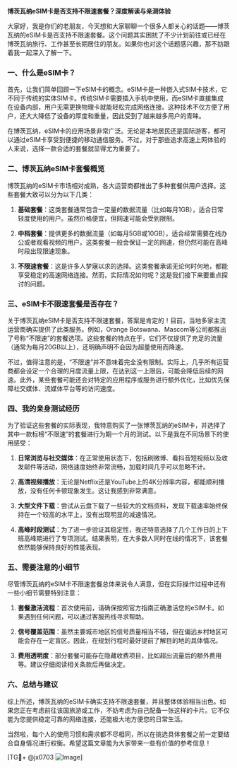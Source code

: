 **博茨瓦纳eSIM卡是否支持不限速套餐？深度解读与亲测体验**

大家好，我是你们的老朋友，今天想和大家聊聊一个很多人都关心的话题——博茨瓦纳的eSIM卡是否支持不限速套餐。这个问题其实困扰了不少计划前往或已经在博茨瓦纳旅行、工作甚至长期居住的朋友。如果你也对这个话题感兴趣，那不妨跟着我一起深入了解一下。

### 一、什么是eSIM卡？

首先，让我们简单回顾一下eSIM卡的概念。eSIM卡是一种嵌入式SIM卡技术，它不同于传统的实体SIM卡。传统SIM卡需要插入手机中使用，而eSIM卡直接集成在设备内部，用户无需更换物理卡就能轻松完成网络连接。这种技术不仅方便了用户，还大大降低了设备的厚度和重量，因此受到了越来越多用户的青睐。

在博茨瓦纳，eSIM卡的应用场景非常广泛。无论是本地居民还是国际游客，都可以通过eSIM卡享受到便捷的移动通信服务。不过，对于那些追求高速上网体验的人来说，选择一款合适的套餐就显得尤为重要了。

### 二、博茨瓦纳eSIM卡套餐概览

博茨瓦纳的eSIM卡市场相对成熟，各大运营商都推出了多种套餐供用户选择。这些套餐大致可以分为以下几类：

1. **基础套餐**：这类套餐通常包含一定量的数据流量（比如每月1GB），适合日常轻度使用的用户。虽然价格便宜，但网速可能会受到限制。
   
2. **中档套餐**：提供更多的数据流量（如每月5GB或10GB），适合经常需要在线办公或者观看视频的用户。这类套餐一般会保证一定的网速，但仍然可能在高峰时段出现限速现象。

3. **不限速套餐**：这是许多人梦寐以求的选择。这类套餐承诺无论何时何地，都能享受稳定的高速网络连接。然而，实际情况如何呢？这是我们接下来要重点探讨的问题。

### 三、eSIM卡不限速套餐是否存在？

关于博茨瓦纳eSIM卡是否支持不限速套餐，答案是肯定的！目前，当地多家主流运营商确实提供了此类服务。例如，Orange Botswana、Mascom等公司都推出了号称“不限速”的套餐选项。这些套餐的特点在于，它们不仅提供了充足的流量（通常为每月20GB以上），还明确声明不会因为超量使用而降速。

不过，值得注意的是，“不限速”并不意味着完全没有限制。实际上，几乎所有运营商都会设定一个合理的月度流量上限，在达到这一上限后，可能会降低后续的网速。此外，某些套餐可能还会对特定的应用程序或服务进行额外优化，比如优先保障社交媒体、流媒体平台等的访问速度。

### 四、我的亲身测试经历

为了验证这些套餐的实际表现，我特意购买了一张博茨瓦纳的eSIM卡，并选择了其中一款标榜“不限速”的套餐进行为期一个月的测试。以下是我在不同场景下的使用感受：

1. **日常浏览与社交媒体**：在正常使用状态下，包括刷微博、看抖音短视频以及收发邮件等活动，网络速度始终非常流畅，加载时间几乎可以忽略不计。

2. **高清视频播放**：无论是Netflix还是YouTube上的4K分辨率内容，都能顺利播放，没有任何卡顿现象发生。这让我感到非常满意。

3. **大型文件下载**：尝试从云盘下载了一些较大的文档资料，发现下载速率始终保持在一个较高的水平上，没有出现明显的减速情况。

4. **高峰时段测试**：为了进一步验证其稳定性，我还特意选择了几个工作日的上下班高峰期进行了专项测试。结果表明，在大多数人同时在线的情况下，该套餐依然能够保持良好的性能表现。

### 五、需要注意的小细节

尽管博茨瓦纳的eSIM卡不限速套餐总体来说令人满意，但在实际操作过程中还有一些小细节需要特别注意：

1. **套餐激活流程**：首次使用前，请确保按照官方指南正确激活您的eSIM卡。如果遇到任何问题，可以通过客服热线寻求帮助。

2. **信号覆盖范围**：虽然主要城市地区的信号质量相当不错，但在偏远乡村地区可能会存在一定盲区。因此，在规划行程时最好提前了解目的地的具体情况。

3. **费用透明度**：部分套餐可能存在隐藏收费项目，比如超出流量后的额外费用等。建议仔细阅读相关条款后再做决定。

### 六、总结与建议

综上所述，博茨瓦纳的eSIM卡确实支持不限速套餐，并且整体体验相当出色。如果您正在考虑前往该国旅游或工作，不妨考虑为自己配备一张这样的卡片。它不仅能为您提供稳定可靠的网络连接，还能极大地方便您的日常生活。

当然啦，每个人的使用习惯和需求都不尽相同，所以在挑选具体套餐之前一定要结合自身情况进行权衡。希望这篇文章能为大家带来一些有价值的参考信息！

[TG💪+ @jx0703 ![Image](https://github.com/user-attachments/assets/dbca1d08-cadb-493c-b0ec-ad6f7a83f270)]